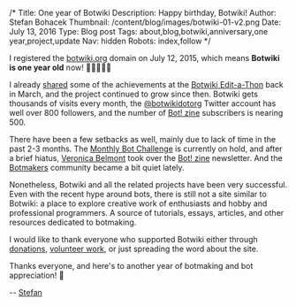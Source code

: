 /*
Title: One year of Botwiki
Description: Happy birthday, Botwiki!
Author: Stefan Bohacek
Thumbnail: /content/blog/images/botwiki-01-v2.png
Date: July 13, 2016
Type: Blog post
Tags: about,blog,botwiki,anniversary,one year,project,update
Nav: hidden
Robots: index,follow
*/


I registered the [botwiki.org](https://botwiki.org/) domain on July 12, 2015, which means **Botwiki is one year old** now! 🎂👏👏👏🎉

I already [shared](/content/events/botwiki-edit-a-thon-march-21-2016/botwiki-presentation.pdf) some of the achievements at the [Botwiki Edit-a-Thon](/events/botwiki-edit-a-thon-march-21-2016/) back in March, and the project continued to grow since then. Botwiki gets thousands of visits every month, the [@botwikidotorg](https://twitter.com/botwikidotorg) Twitter account has well over 800 followers, and the number of [Bot! zine](https://botzine.org/) subscribers is nearing 500. 

There have been a few setbacks as well, mainly due to lack of time in the past 2-3 months. The [Monthly Bot Challenge](/monthly-bot-challenge/) is currently on hold, and after a brief hiatus, [Veronica Belmont](https://twitter.com/veronica) took over the [Bot! zine](https://botzine.org/) newsletter. And the [Botmakers](https://botmakers.org/) community became a bit quiet lately.

Nonetheless, Botwiki and all the related projects have been very successful. Even with the recent hype around bots, there is still not a site similar to Botwiki: a place to explore creative work of enthusiasts and hobby and professional programmers. A source of tutorials, essays, articles, and other resources dedicated to botmaking.

I would like to thank everyone who supported Botwiki either through [donations](/about/support/), [volunteer work](https://github.com/botwiki/botwiki.org/graphs/contributors), or just spreading the word about the site. 

Thanks everyone, and here's to another year of botmaking and bot appreciation! 🤖

-- [Stefan](/about/team#stefan)
